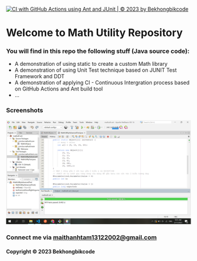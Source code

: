 [![CI with GitHub Actions using Ant and JUnit | © 2023 by Bekhongbikcode](https://github.com/Bekhongbikcode/mathutil-ant/actions/workflows/mathutil-ci-ant.yml/badge.svg)](https://github.com/Bekhongbikcode/mathutil-ant/actions/workflows/mathutil-ci-ant.yml)

# Welcome to Math Utility Repository 

### You will find in this repo the following stuff (Java source code):


* A demonstration of using static to create a custom Math library 
* A demonstration of using Unit Test technique based on JUNIT Test Framework and DDT
* A demonstration of applying CI - Continuous Intergration process based on GitHub Actions and Ant build tool
* ...

### Screenshots
![source_code_with_junit](https://github.com/Bekhongbikcode/mathutil-ant/blob/master/screenshots/sourceode_with_junit.png)



### Connect me via maithanhtam13122002@gmail.com
#### Copyright &#169; 2023 Bekhongbikcode 